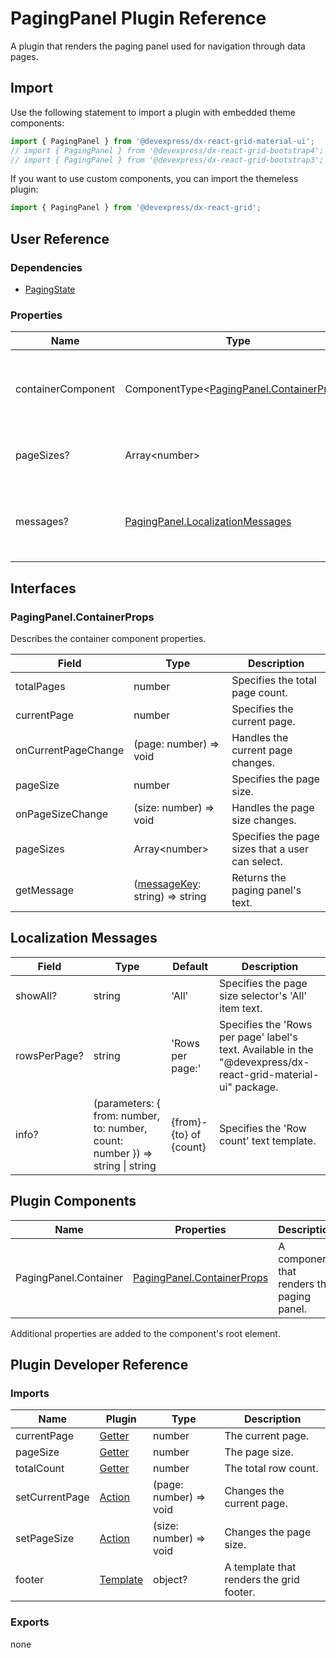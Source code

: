 # PagingPanel Plugin Reference

A plugin that renders the paging panel used for navigation through data pages.

## Import

Use the following statement to import a plugin with embedded theme components:

```js
import { PagingPanel } from '@devexpress/dx-react-grid-material-ui';
// import { PagingPanel } from '@devexpress/dx-react-grid-bootstrap4';
// import { PagingPanel } from '@devexpress/dx-react-grid-bootstrap3';
```

If you want to use custom components, you can import the themeless plugin:

```js
import { PagingPanel } from '@devexpress/dx-react-grid';
```

## User Reference

### Dependencies

- [PagingState](paging-state.md)

### Properties

Name | Type | Default | Description
-----|------|---------|------------
containerComponent | ComponentType&lt;[PagingPanel.ContainerProps](#pagingpanelcontainerprops)&gt; | | A component that renders the paging panel.
pageSizes? | Array&lt;number&gt; | [] | The page sizes that a user can select.
messages? | [PagingPanel.LocalizationMessages](#localization-messages) | | An object that specifies the localization messages.

## Interfaces

### PagingPanel.ContainerProps

Describes the container component properties.

Field | Type | Description
------|------|------------
totalPages | number | Specifies the total page count.
currentPage | number | Specifies the current page.
onCurrentPageChange | (page: number) => void | Handles the current page changes.
pageSize | number | Specifies the page size.
onPageSizeChange | (size: number) => void | Handles the page size changes.
pageSizes | Array&lt;number&gt; | Specifies the page sizes that a user can select.
getMessage | ([messageKey](#localization-messages): string) => string | Returns the paging panel's text.

## Localization Messages

Field | Type | Default | Description
------|------|---------|------------
showAll? | string | 'All' | Specifies the page size selector's 'All' item text.
rowsPerPage? | string | 'Rows per page:' | Specifies the 'Rows per page' label's text. Available in the "@devexpress/dx-react-grid-material-ui" package.
info? | (parameters: { from: number, to: number, count: number }) => string &#124; string | {from}-{to} of {count} | Specifies the 'Row count' text template.

## Plugin Components

Name | Properties | Description
-----|------------|------------
PagingPanel.Container | [PagingPanel.ContainerProps](#pagingpanelcontainerprops) | A component that renders the paging panel.

Additional properties are added to the component's root element.

## Plugin Developer Reference

### Imports

Name | Plugin | Type | Description
-----|--------|------|------------
currentPage | [Getter](../../../dx-react-core/docs/reference/getter.md) | number | The current page.
pageSize | [Getter](../../../dx-react-core/docs/reference/getter.md) | number | The page size.
totalCount | [Getter](../../../dx-react-core/docs/reference/getter.md) | number | The total row count.
setCurrentPage | [Action](../../../dx-react-core/docs/reference/action.md) | (page: number) => void | Changes the current page.
setPageSize | [Action](../../../dx-react-core/docs/reference/action.md) | (size: number) => void | Changes the page size.
footer | [Template](../../../dx-react-core/docs/reference/template.md) | object? | A template that renders the grid footer.

### Exports

none
